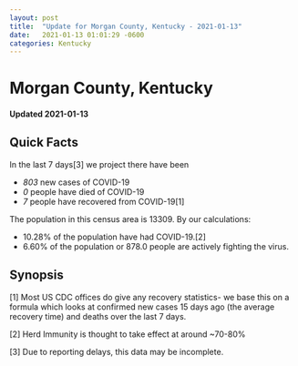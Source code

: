 ```yaml
---
layout: post
title:  "Update for Morgan County, Kentucky - 2021-01-13"
date:   2021-01-13 01:01:29 -0600
categories: Kentucky
---
```


# Morgan County, Kentucky
#### Updated 2021-01-13

## Quick Facts

In the last 7 days[3] we project there have been
- *803* new cases of COVID-19
- *0* people have died of COVID-19
- *7* people have recovered from COVID-19[1]

The population in this census area is 13309. By our calculations:
- 10.28% of the population have had COVID-19.[2]
- 6.60% of the population or 878.0 people are actively fighting the virus.

## Synopsis




[1] Most US CDC offices do give any recovery statistics- we base this on a formula which looks at confirmed new cases
15 days ago (the average recovery time) and deaths over the last 7 days.

[2] Herd Immunity is thought to take effect at around ~70-80%

[3] Due to reporting delays, this data may be incomplete.
 
    